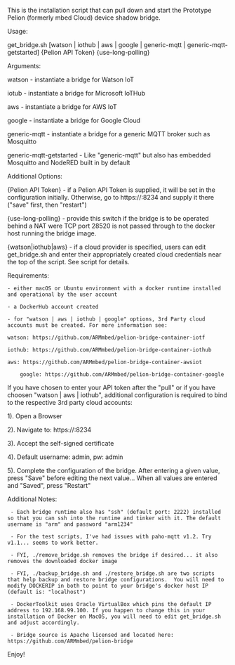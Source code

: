 This is the installation script that can pull down and start the Prototype Pelion (formerly mbed Cloud) device shadow bridge.

Usage:

   get_bridge.sh [watson | iothub | aws | google | generic-mqtt | generic-mqtt-getstarted] {Pelion API Token} {use-long-polling}

Arguments:

   watson - instantiate a bridge for Watson IoT

   iotub - instantiate a bridge for Microsoft IoTHub

   aws - instantiate a bridge for AWS IoT

   google - instantiate a bridge for Google Cloud

   generic-mqtt - instantiate a bridge for a generic MQTT broker such as Mosquitto
 
   generic-mqtt-getstarted - Like "generic-mqtt" but also has embedded Mosquitto and NodeRED built in by default

Additional Options:
    
   {Pelion API Token} - if a Pelion API Token is supplied, it will be set in the configuration initially. Otherwise, go to https://<docker host IP address>:8234 and supply it there ("save" first, then "restart")

   {use-long-polling} - provide this switch if the bridge is to be operated behind a NAT were TCP port 28520 is not passed through to the docker host running the bridge image.

   {watson|iothub|aws} - if a cloud provider is specified, users can edit get_bridge.sh and enter their appropriately created cloud credentials near the top of the script. See script for details.

Requirements:

    - either macOS or Ubuntu environment with a docker runtime installed and operational by the user account
    
    - a DockerHub account created

    - for "watson | aws | iothub | google" options, 3rd Party cloud accounts must be created. For more information see:

	watson: https://github.com/ARMmbed/pelion-bridge-container-iotf
	
	iothub: https://github.com/ARMmbed/pelion-bridge-container-iothub
	
	aws: https://github.com/ARMmbed/pelion-bridge-container-awsiot

        google: https://github.com/ARMmbed/pelion-bridge-container-google


If you have chosen to enter your API token after the "pull" or if you have choosen "watson | aws | iothub", additional configuration is required to bind to the respective 3rd party cloud accounts:

1). Open a Browser

2). Navigate to: https://<docker host IP address>:8234

3). Accept the self-signed certificate

4). Default username: admin, pw: admin

5). Complete the configuration of the bridge. After entering a given value, press "Save" before editing the next value... When all values are entered and "Saved", press "Restart"


Additional Notes:

     - Each bridge runtime also has "ssh" (default port: 2222) installed so that you can ssh into the runtime and tinker with it. The default username is "arm" and password "arm1234"

     - For the test scripts, I've had issues with paho-mqtt v1.2. Try v1.1... seems to work better.

     - FYI, ./remove_bridge.sh removes the bridge if desired... it also removes the downloaded docker image
   
     - FYI, ./backup_bridge.sh and ./restore_bridge.sh are two scripts that help backup and restore bridge configurations.  You will need to modify DOCKERIP in both to point to your bridge's docker host IP (default is: "localhost")

     - DockerToolkit uses Oracle VirtualBox which pins the default IP address to 192.168.99.100. If you happen to change this in your installation of Docker on MacOS, you will need to edit get_bridge.sh and adjust accordingly.

     - Bridge source is Apache licensed and located here: https://github.com/ARMmbed/pelion-bridge

Enjoy!
